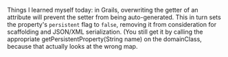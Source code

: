 <p>Things I learned myself today: in Grails, overwriting the getter of an attribute will prevent the setter from being auto-generated. This in turn sets the property's <code>persistent</code> flag to <code>false</code>, removing it from consideration for scaffolding and JSON/XML serialization.
(You still get it by calling the appropriate getPersistentProperty(String name) on the domainClass, because that actually looks at the wrong map.</p>